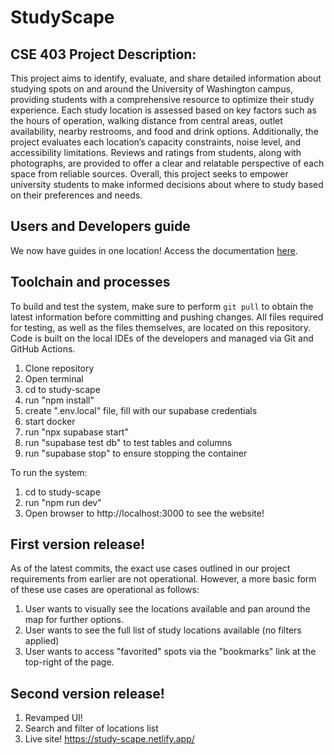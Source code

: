 # StudyScape
## CSE 403 Project Description: 
This project aims to identify, evaluate, and share detailed information about
studying spots on and around the University of Washington campus, providing students
with a comprehensive resource to optimize their study experience. Each study location is
assessed based on key factors such as the hours of operation, walking distance from
central areas, outlet availability, nearby restrooms, and food and drink options.
Additionally, the project evaluates each location’s capacity constraints, noise level, and
accessibility limitations. Reviews and ratings from students, along with photographs, are
provided to offer a clear and relatable perspective of each space from reliable sources.
Overall, this project seeks to empower university students to make informed decisions
about where to study based on their preferences and needs.

## Users and Developers guide
We now have guides in one location! Access the documentation [here](https://docs.google.com/document/d/1rZ31D1uOTsLFKJloVl5T59feAOC0EVws56s-OQ7Rgx0/edit?usp=sharing).

## Toolchain and processes
To build and test the system, make sure to perform `git pull` to obtain the latest information before committing and pushing changes. All files required for testing, as well as the files themselves, are located on this repository. Code is built on the local IDEs of the developers and managed via Git and GitHub Actions.

   1. Clone repository
   2. Open terminal
   3. cd to study-scape
   4. run "npm install"
   5. create ".env.local" file, fill with our supabase credentials
   6. start docker
   7. run "npx supabase start"
   8. run "supabase test db" to test tables and columns
   9. run "supabase stop" to ensure stopping the container

To run the system:

   1. cd to study-scape
   2. run "npm run dev"
   2. Open browser to http://localhost:3000 to see the website!

## First version release!
As of the latest commits, the exact use cases outlined in our project requirements from earlier are not operational. However, a more basic form of these use cases are operational as follows:
   1. User wants to visually see the locations available and pan around the map for further options.
   2. User wants to see the full list of study locations available (no filters applied)
   3. User wants to access "favorited" spots via the "bookmarks" link at the top-right of the page.

## Second version release!
   1. Revamped UI!
   2. Search and filter of locations list
   3. Live site! https://study-scape.netlify.app/
